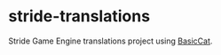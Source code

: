 # stride-translations
Stride Game Engine translations project using [BasicCat](https://github.com/xulihang/BasicCAT).
